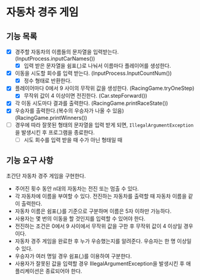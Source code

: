 # 자동차 경주 게임

## 기능 목록
- [x] 경주할 자동차의 이름들의 문자열을 입력받는다. (InputProcess.inputCarNames())
    - [x] 입력 받은 문자열을 쉼표(,)로 나눠서 이름마다 플레이어를 생성한다.
- [x] 이동을 시도할 회수를 입력 받는다. (InputProcess.InputCountNum())
    - [x] 정수 형태로 반환한다.
- [x] 플레이어마다 0에서 9 사이의 무작위 값을 생성한다. (RacingGame.tryOneStep)
    - [x] 무작위 값이 4 이상이면 전진한다. (Car.stepForward())
- [x] 각 이동 시도마다 결과를 출력한다. (RacingGame.printRaceState())
- [x] 우승자를 출력한다.(복수의 우승자가 나올 수 있음) (RacingGame.printWinners())
- [ ] 경우에 따라 잘못된 형태의 문자열을 입력 받게 되면,
  `IllegalArgumentException`을 발생시킨 후 프로그램을 종료한다.
    - [ ] 시도 회수를 입력 받을 때 수가 아닌 형태일 때

## 기능 요구 사항
초간단 자동차 경주 게임을 구현한다.

- 주어진 횟수 동안 n대의 자동차는 전진 또는 멈출 수 있다.
- 각 자동차에 이름을 부여할 수 있다. 전진하는 자동차를 출력할 때 자동차 이름을 같이 출력한다.
- 자동차 이름은 쉼표(,)를 기준으로 구분하며 이름은 5자 이하만 가능하다.
- 사용자는 몇 번의 이동을 할 것인지를 입력할 수 있어야 한다.
- 전진하는 조건은 0에서 9 사이에서 무작위 값을 구한 후 무작위 값이 4 이상일 경우이다.
- 자동차 경주 게임을 완료한 후 누가 우승했는지를 알려준다. 우승자는 한 명 이상일 수 있다.
- 우승자가 여러 명일 경우 쉼표(,)를 이용하여 구분한다.
- 사용자가 잘못된 값을 입력할 경우 IllegalArgumentException을 발생시킨 후 애플리케이션은 종료되어야 한다.